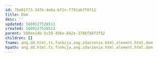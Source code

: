```yaml
---
id: 75e01f73-347e-4e6a-bf2c-f791abff8f12
title: Dom
desc: ''
updated: 1609127526513
created: 1609127526513
parent: 588ee14b-5c59-456e-842e-3786fb8f3f52
children: []
fname: ang.dd.html.ts.funkcja.ang.zdarzenie.html.element.html.dom
hpath: ang.dd.html.ts.funkcja.ang.zdarzenie.html.element.html.dom
---
```



